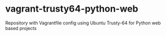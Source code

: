 # vagrant-trusty64-python-web
Repository with Vagrantfile config using Ubuntu Trusty-64 for Python web based projects

